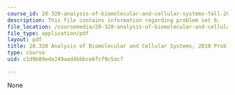 ```yaml
---
course_id: 20-320-analysis-of-biomolecular-and-cellular-systems-fall-2012
description: This file contains information regarding problem set 6.
file_location: /coursemedia/20-320-analysis-of-biomolecular-and-cellular-systems-fall-2012/c1d9b89ede249aad4bbbce6fcf9c5ac7_MIT20_320F12_Fa2010_PS6_pr.pdf
file_type: application/pdf
layout: pdf
title: 20.320 Analysis of Biomolecular and Cellular Systems, 2010 Problem Set 6
type: course
uid: c1d9b89ede249aad4bbbce6fcf9c5ac7

---
```

None